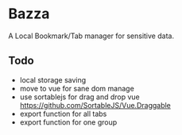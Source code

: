 # Bazza
A Local Bookmark/Tab manager for sensitive data.

## Todo
- local storage saving
- move to vue for sane dom manage
- use sortablejs for drag and drop vue https://github.com/SortableJS/Vue.Draggable
- export function for all tabs
- export function for one group